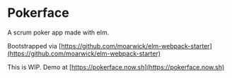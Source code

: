 # Pokerface
A scrum poker app made with elm.

Bootstrapped via [https://github.com/moarwick/elm-webpack-starter](https://github.com/moarwick/elm-webpack-starter)

This is WIP. Demo at [https://pokerface.now.sh](https://pokerface.now.sh)